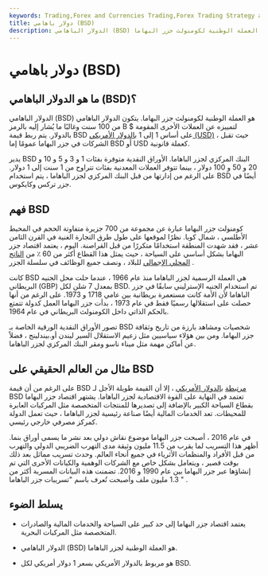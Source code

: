 ```yaml
---
keywords: Trading,Forex and Currencies Trading,Forex Trading Strategy and Education,Strategy and Education
title: دولار باهامي (BSD)
description: الدولار الباهامي (BSD) هو العملة الوطنية لكومنولث جزر البهاما.
---
```


# دولار باهامي (BSD)
## ما هو الدولار الباهامي (BSD)؟

الدولار الباهامي (BSD) هو العملة الوطنية لكومنولث جزر البهاما. يتكون الدولار الباهامي من 100 سنت وغالبًا ما يُشار إليه بالرمز B $ لتمييزه عن العملات الأخرى المقومة بالدولار. يتم ربط قيمة BSD على أساس 1 إلى 1 [بالدولار الأمريكي (USD)](/usd) ، حيث تقبل الشركات في جزر البهاما عمومًا إما BSD أو USD كعملة قانونية.

يدير BSD البنك المركزي لجزر الباهاما. الأوراق النقدية متوفرة بفئات 1 و 3 و 5 و 10 و 20 و 50 و 100 دولار ، بينما تتوفر العملات المعدنية بفئات تتراوح من 1 سنت إلى 1 دولار. على الرغم من إدارتها من قبل البنك المركزي لجزر الباهاما ، يتم استخدام BSD أيضًا في جزر تركس وكايكوس.

## فهم BSD

كومنولث جزر البهاما عبارة عن مجموعة من 700 جزيرة متفاوتة الحجم في المحيط الأطلسي ، شمال كوبا. نظرًا لموقعها على طول طرق التجارة الغنية في القرن الثامن عشر ، فقد شهدت المنطقة استخدامًا متكررًا من قبل القراصنة. اليوم ، يعتمد اقتصاد جزر البهاما بشكل أساسي على السياحة ، حيث يمثل هذا القطاع أكثر من 60 ٪ من [الناتج المحلي الإجمالي](/gdp) للبلاد ، ونصف جميع الوظائف في سلسلة الجزر .

كانت BSD هي العملة الرسمية لجزر الباهاما منذ عام 1966 ، عندما حلت محل الجنيه البريطاني (GBP) بمعدل 7 شلن لكل BSD. تم استخدام الجنيه الإسترليني سابقًا في جزر الباهاما لأن الأمة كانت مستعمرة بريطانية بين عامي 1718 و 1973. على الرغم من أنها حصلت على استقلالها رسميًا فقط في عام 1973 ، بدأت جزر البهاما العمل كدولة تتمتع بالحكم الذاتي داخل الكومنولث البريطاني في عام 1964.

تصور الأوراق النقدية الورقية الخاصة بـ BSD شخصيات ومشاهد بارزة من تاريخ وثقافة جزر البهاما. ومن بين هؤلاء سياسيين مثل زعيم الاستقلال السير ليندن أو.بيندلينج ، فضلاً عن أماكن مهمة مثل ميناء ناسو ومقر البنك المركزي لجزر الباهاما.

## مثال من العالم الحقيقي على BSD

على الرغم من أن قيمة BSD [مرتبطة](/currency-peg) [بالدولار الأمريكي](/currency-peg) ، إلا أن القيمة طويلة الأجل لـ BSD تعتمد في النهاية على القوة الاقتصادية لجزر الباهاما. يشتهر اقتصاد جزر البهاما بقطاع السياحة الكبير بالإضافة إلى تصديرها للمنتجات المتخصصة مثل المركبات العابرة للمحيطات. تعد الخدمات المالية أيضًا صناعة رئيسية لجزر الباهاما ، حيث تعمل الدولة كمركز مصرفي خارجي رئيسي.

في عام 2016 ، أصبحت جزر البهاما موضوع نقاش دولي بعد نشر ما يسمى أوراق بنما. أظهر هذا التسريب لما يقرب من 11.5 مليون وثيقة مدى التهرب الضريبي الدولي والتهرب من قبل الأفراد والمنظمات الأثرياء في جميع أنحاء العالم. وحدث تسريب مماثل بعد ذلك بوقت قصير ، ويتعامل بشكل خاص مع الشركات الوهمية والكيانات الأخرى التي تم إنشاؤها عبر جزر البهاما بين عام 1990 و 2016. تضمنت هذه البيانات المسربة أكثر من 1.3 مليون ملف وأصبحت تُعرف باسم "تسريبات جزر الباهاما " .

## يسلط الضوء

- يعتمد اقتصاد جزر البهاما إلى حد كبير على السياحة والخدمات المالية والصادرات المتخصصة مثل المركبات البحرية.

- الدولار الباهامي (BSD) هو العملة الوطنية لجزر الباهاما.

- هو مربوط بالدولار الأمريكي بسعر 1 دولار أمريكي لكل BSD.

